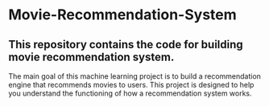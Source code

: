 # Movie-Recommendation-System

## This repository contains the code for building movie recommendation system.
The main goal of this machine learning project is to build a recommendation engine that recommends movies to users. This project is designed to help you understand the functioning of how a recommendation system works.
